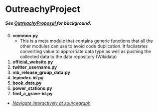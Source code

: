 # OutreachyProject
##### See [OutreachyProposal](https://github.com/Ammarpad/OutreachyProposal) for background.


0. **common.py**
	- This is a meta module that contains generic functions that all 	the other modules can use to avoid code duplication. It 	facilatates converting value to approrriate data type as well as 	pushing the collected data to the data repository (Wikidata)
1. **official\_website.py**
2. **twitter\_username.py**
3. **mb\_release\_group\_data.py**
4. **lepindex-id.py**
5. **book\_data.py**
6. **power_stations.py**
7. **find\_a\_grave-id.py**



* _[Navigate interactively at sourcegraph](https://sourcegraph.com/github.com/Ammarpad/OutreachyProject/)_
